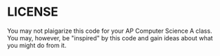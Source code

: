 # LICENSE

You may not plaigarize this code for your AP Computer Science A class. You may, however, be "inspired" by this code and gain ideas about what you might do from it.
